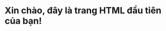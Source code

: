 <!DOCTYPE html>
<html lang="vi">
<head>
    <meta charset="UTF-8">
    <title>Trang HTML Cơ Bản</title>
</head>
<body>
    <h1>Xin chào, đây là trang HTML đầu tiên của bạn!</h1>
</body>
</html>
